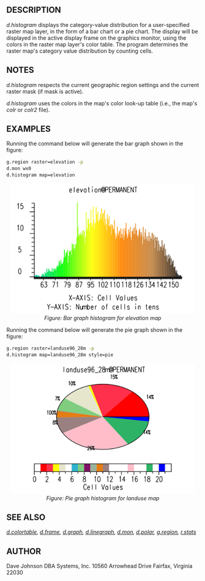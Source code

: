 ## DESCRIPTION

*d.histogram* displays the category-value distribution for a
user-specified raster map layer, in the form of a bar chart or a pie
chart. The display will be displayed in the active display frame on the
graphics monitor, using the colors in the raster map layer's color
table. The program determines the raster map's category value
distribution by counting cells.

## NOTES

*d.histogram* respects the current geographic region settings and the
current raster mask (if mask is active).

*d.histogram* uses the colors in the map's color look-up table (i.e.,
the map's *colr* or *colr2* file).

## EXAMPLES

Running the command below will generate the bar graph shown in the
figure:

```bash
g.region raster=elevation -p
d.mon wx0
d.histogram map=elevation
```

<div align="center" style="margin: 10px">

<img src="d_histogram_bar.png" data-border="0"
alt="d.histogram bar graph example" />
*Figure: Bar graph histogram for elevation map*

</div>

Running the command below will generate the pie graph shown in the
figure:

```bash
g.region raster=landuse96_28m -p
d.histogram map=landuse96_28m style=pie
```

<div align="center" style="margin: 10px">

<img src="d_histogram_pie.png" data-border="0"
alt="d.histogram pie graph example" />
*Figure: Pie graph histogram for landuse map*

</div>

## SEE ALSO

*[d.colortable](d.colortable.md), [d.frame](d.frame.md),
[d.graph](d.graph.md), [d.linegraph](d.linegraph.md), [d.mon](d.mon.md),
[d.polar](d.polar.md), [g.region](g.region.md), [r.stats](r.stats.md)*

## AUTHOR

Dave Johnson
DBA Systems, Inc.
10560 Arrowhead Drive
Fairfax, Virginia 22030
